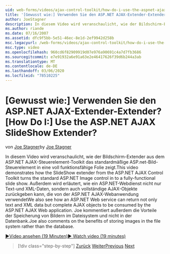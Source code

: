 ```yaml
---
uid: web-forms/videos/ajax-control-toolkit/how-do-i-use-the-aspnet-ajax-slideshow-extender
title: '[Gewusst wie:] Verwenden Sie den ASP.NET AJAX-Extender-Extender? | Microsoft-Dokumentation'
author: JoeStagner
description: In diesem Video wird veranschaulicht, wie der Bildschirm-Extender aus dem ASP.NET AJAX-Steuerelement-Toolkit das ASP.net-Standardbild-Steuerelement in ein voll funktionsfähiges SL...
ms.author: riande
ms.date: 07/16/2007
ms.assetid: dfc9f5bb-5e51-46ec-8e1d-2ef9942d258b
msc.legacyurl: /web-forms/videos/ajax-control-toolkit/how-do-i-use-the-aspnet-ajax-slideshow-extender
msc.type: video
ms.openlocfilehash: 960cd6f82909919d07e976a90691c4a7d7fb3686
ms.sourcegitcommit: e7e91932a6e91a63e2e46417626f39d6b244a3ab
ms.translationtype: MT
ms.contentlocale: de-DE
ms.lasthandoff: 03/06/2020
ms.locfileid: "78510225"
---
```

# <a name="how-do-i-use-the-aspnet-ajax-slideshow-extender"></a><span data-ttu-id="7d0d1-104">[Gewusst wie:] Verwenden Sie den ASP.NET AJAX-Extender-Extender?</span><span class="sxs-lookup"><span data-stu-id="7d0d1-104">[How Do I:] Use the ASP.NET AJAX SlideShow Extender?</span></span>

<span data-ttu-id="7d0d1-105">von [Joe Stagner](https://github.com/JoeStagner)</span><span class="sxs-lookup"><span data-stu-id="7d0d1-105">by [Joe Stagner](https://github.com/JoeStagner)</span></span>

<span data-ttu-id="7d0d1-106">In diesem Video wird veranschaulicht, wie der Bildschirm-Extender aus dem ASP.NET AJAX-Steuerelement-Toolkit das standardmäßige ASP.net-Bild-Steuerelement in eine voll funktionsfähige Folie zeigt.</span><span class="sxs-lookup"><span data-stu-id="7d0d1-106">This video demonstrates how the SlideShow extender from the ASP.NET AJAX Control Toolkit turns the standard ASP.NET Image control in to a fully-functional slide show.</span></span> <span data-ttu-id="7d0d1-107">Außerdem wird erläutert, wie ein ASP.NET-Webdienst nicht nur Text-und XML-Daten, sondern auch vollständige AJAX-Objekte zurückgeben kann, die von der ASP.NET AJAX-Webanwendung verwendet</span><span class="sxs-lookup"><span data-stu-id="7d0d1-107">We also see how an ASP.NET Web service can return not only text and XML data but complete AJAX objects to be consumed by the ASP.NET AJAX Web application.</span></span> <span data-ttu-id="7d0d1-108">Joe kommentiert außerdem die Vorteile der Speicherung von Bildern im Dateisystem und nicht in der Datenbank.</span><span class="sxs-lookup"><span data-stu-id="7d0d1-108">Joe also comments on the benefits of storing images in the file system rather than the database.</span></span>

[<span data-ttu-id="7d0d1-109">&#9654;Video ansehen (19 Minuten)</span><span class="sxs-lookup"><span data-stu-id="7d0d1-109">&#9654; Watch video (19 minutes)</span></span>](https://channel9.msdn.com/Blogs/ASP-NET-Site-Videos/how-do-i-use-the-aspnet-ajax-slideshow-extender)

> [!div class="step-by-step"]
> <span data-ttu-id="7d0d1-110">[Zurück](how-do-i-use-the-aspnet-ajax-tabs-control.md)
> [Weiter](how-do-i-use-the-aspnet-ajax-updatepanelanimation-extender.md)</span><span class="sxs-lookup"><span data-stu-id="7d0d1-110">[Previous](how-do-i-use-the-aspnet-ajax-tabs-control.md)
[Next](how-do-i-use-the-aspnet-ajax-updatepanelanimation-extender.md)</span></span>
